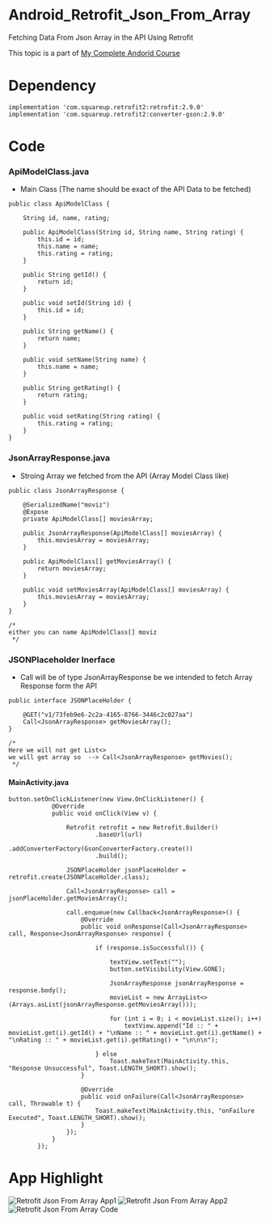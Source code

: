 # Android_Retrofit_Json_From_Array
Fetching Data From Json Array in the API Using Retrofit

This topic is a part of [My Complete Andorid Course](https://github.com/ananddasani/Android_Apps)

# Dependency
```
implementation 'com.squareup.retrofit2:retrofit:2.9.0'
implementation 'com.squareup.retrofit2:converter-gson:2.9.0'
```

# Code

### ApiModelClass.java
- Main Class (The name should be exact of the API Data to be fetched)
```
public class ApiModelClass {

    String id, name, rating;

    public ApiModelClass(String id, String name, String rating) {
        this.id = id;
        this.name = name;
        this.rating = rating;
    }

    public String getId() {
        return id;
    }

    public void setId(String id) {
        this.id = id;
    }

    public String getName() {
        return name;
    }

    public void setName(String name) {
        this.name = name;
    }

    public String getRating() {
        return rating;
    }

    public void setRating(String rating) {
        this.rating = rating;
    }
}
```

### JsonArrayResponse.java
- Stroing Array we fetched from the API (Array Model Class like)
```
public class JsonArrayResponse {

    @SerializedName("moviz")
    @Expose
    private ApiModelClass[] moviesArray;

    public JsonArrayResponse(ApiModelClass[] moviesArray) {
        this.moviesArray = moviesArray;
    }

    public ApiModelClass[] getMoviesArray() {
        return moviesArray;
    }

    public void setMoviesArray(ApiModelClass[] moviesArray) {
        this.moviesArray = moviesArray;
    }
}

/*
either you can name ApiModelClass[] moviz
 */
```

### JSONPlaceholder Inerface
- Call will be of type JsonArrayResponse be we intended to fetch Array Response form the API
```
public interface JSONPlaceHolder {

    @GET("v1/73feb9e6-2c2a-4165-8766-3446c2c027aa")
    Call<JsonArrayResponse> getMoviesArray();
}

/*
Here we will not get List<>
we will get array so  --> Call<JsonArrayResponse> getMovies();
 */
```

#### MainActivity.java
```
button.setOnClickListener(new View.OnClickListener() {
            @Override
            public void onClick(View v) {

                Retrofit retrofit = new Retrofit.Builder()
                        .baseUrl(url)
                        .addConverterFactory(GsonConverterFactory.create())
                        .build();

                JSONPlaceHolder jsonPlaceHolder = retrofit.create(JSONPlaceHolder.class);

                Call<JsonArrayResponse> call = jsonPlaceHolder.getMoviesArray();

                call.enqueue(new Callback<JsonArrayResponse>() {
                    @Override
                    public void onResponse(Call<JsonArrayResponse> call, Response<JsonArrayResponse> response) {

                        if (response.isSuccessful()) {

                            textView.setText("");
                            button.setVisibility(View.GONE);

                            JsonArrayResponse jsonArrayResponse = response.body();
                            movieList = new ArrayList<>(Arrays.asList(jsonArrayResponse.getMoviesArray()));

                            for (int i = 0; i < movieList.size(); i++)
                                textView.append("Id :: " + movieList.get(i).getId() + "\nName :: " + movieList.get(i).getName() + "\nRating :: " + movieList.get(i).getRating() + "\n\n\n");

                        } else
                            Toast.makeText(MainActivity.this, "Response Unsuccessful", Toast.LENGTH_SHORT).show();
                    }

                    @Override
                    public void onFailure(Call<JsonArrayResponse> call, Throwable t) {
                        Toast.makeText(MainActivity.this, "onFailure Executed", Toast.LENGTH_SHORT).show();
                    }
                });
            }
        });
```

# App Highlight

![Retrofit Json From Array App1](https://user-images.githubusercontent.com/74413402/192093621-19d265d5-02b7-4e55-9870-f0afea401456.png)
![Retrofit Json From Array App2](https://user-images.githubusercontent.com/74413402/192093622-64e8478f-41eb-48b7-b45c-1db6a6f11d3b.png)
![Retrofit Json From Array Code](https://user-images.githubusercontent.com/74413402/192093624-e0e11b5c-ac64-4520-9005-512599411d07.png)

